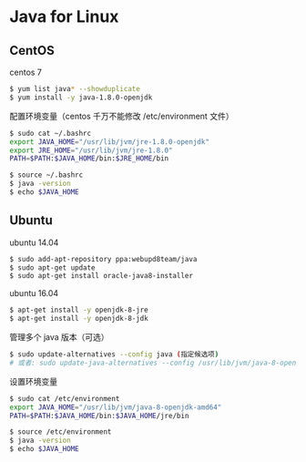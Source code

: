 # Java for Linux

## CentOS

centos 7
```bash
$ yum list java* --showduplicate
$ yum install -y java-1.8.0-openjdk
```

配置环境变量（centos 千万不能修改 /etc/environment 文件）
```bash
$ sudo cat ~/.bashrc
export JAVA_HOME="/usr/lib/jvm/jre-1.8.0-openjdk"
export JRE_HOME="/usr/lib/jvm/jre-1.8.0"
PATH=$PATH:$JAVA_HOME/bin:$JRE_HOME/bin
```

```bash
$ source ~/.bashrc
$ java -version
$ echo $JAVA_HOME
```

## Ubuntu

ubuntu 14.04
```bash
$ sudo add-apt-repository ppa:webupd8team/java
$ sudo apt-get update
$ sudo apt-get install oracle-java8-installer
```

ubuntu 16.04
```bash
$ apt-get install -y openjdk-8-jre
$ apt-get install -y openjdk-8-jdk
```

管理多个 java 版本（可选）
```bash
$ sudo update-alternatives --config java (指定候选项)
# 或者: sudo update-java-alternatives --config /usr/lib/jvm/java-8-openjdk-amd64
```

设置环境变量
```bash
$ sudo cat /etc/environment
export JAVA_HOME="/usr/lib/jvm/java-8-openjdk-amd64"
PATH=$PATH:$JAVA_HOME/bin:$JAVA_HOME/jre/bin
```

```bash
$ source /etc/environment
$ java -version
$ echo $JAVA_HOME
```